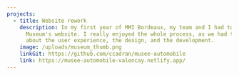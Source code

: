 ```yaml
---
projects:
  - title: Website rework
    description: In my first year of MMI Bordeaux, my team and I had to rework a
      Museum's website. I really enjoyed the whole process, as we had to think
      about the user experience, the design, and the development.
    image: /uploads/museum_thumb.png
    linkGit: https://github.com/ccadran/musee-automobile
    link: https://musee-automobile-valencay.netlify.app/
---
```


